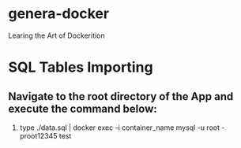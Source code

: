 # genera-docker
Learing the Art of Dockerition

# SQL Tables Importing
## Navigate to the root directory of the App and execute the command below:
1. type ./data.sql | docker exec -i container_name mysql -u root -proot12345 test
